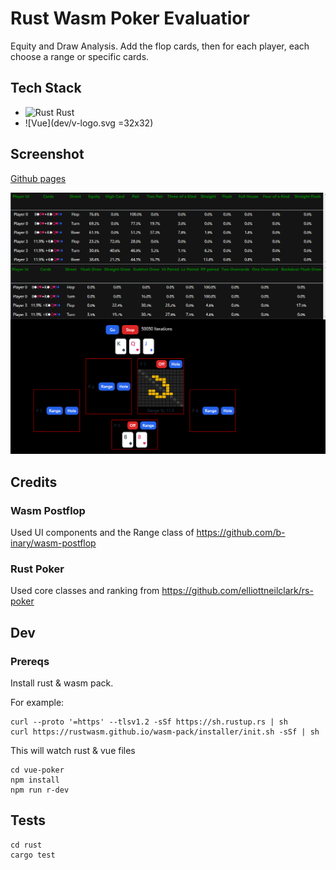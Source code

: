 # Rust Wasm Poker Evaluatior

Equity and Draw Analysis.  Add the flop cards, then for each player, each choose a range or specific cards.

## Tech Stack

* ![Rust](http://rust-lang.org/logos/rust-logo-32x32.png) Rust
* ![Vue](dev/v-logo.svg =32x32)

## Screenshot

[Github pages](https://eric7237cire.github.io/)

![Screenshot](dev/screenshot.png)

## Credits

### Wasm Postflop

Used UI components and the Range class of https://github.com/b-inary/wasm-postflop

### Rust Poker 

Used core classes and ranking from https://github.com/elliottneilclark/rs-poker

## Dev

### Prereqs

Install rust & wasm pack.

For example:

``` 
curl --proto '=https' --tlsv1.2 -sSf https://sh.rustup.rs | sh
curl https://rustwasm.github.io/wasm-pack/installer/init.sh -sSf | sh
```

This will watch rust & vue files
```
cd vue-poker
npm install
npm run r-dev
```

## Tests

```
cd rust
cargo test
```